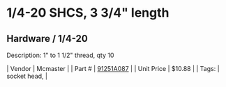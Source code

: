 # 1/4-20 SHCS, 3 3/4" length
## Hardware / 1/4-20
Description: 	1" to 1 1/2" thread, qty 10 

| Vendor | Mcmaster | 
| Part # | [91251A087](https://www.mcmaster.com/#91251A087) | 
| Unit Price | $10.88 | 
| Tags: | socket head,  | 
